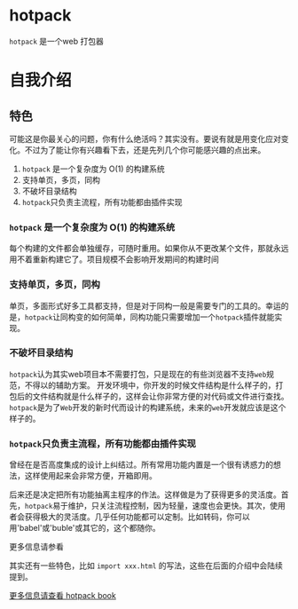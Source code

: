# hotpack
`hotpack` 是一个web 打包器
# 自我介绍

## 特色

可能这是你最关心的问题，你有什么绝活吗？其实没有。要说有就是用变化应对变化。不过为了能让你有兴趣看下去，还是先列几个你可能感兴趣的点出来。

1. `hotpack` 是一个复杂度为 O(1) 的构建系统
2. 支持单页，多页，同构
3. 不破坏目录结构
4. `hotpack`只负责主流程，所有功能都由插件实现

### `hotpack` 是一个复杂度为 O(1) 的构建系统
每个构建的文件都会单独缓存，可随时重用。如果你从不更改某个文件，那就永远用不着重新构建它了。项目规模不会影响开发期间的构建时间

### 支持单页，多页，同构
单页，多面形式好多工具都支持，但是对于同构一般是需要专门的工具的。幸运的是，`hotpack`让同构变的如何简单，同构功能只需要增加一个`hotpack`插件就能实现。

### 不破坏目录结构
`hotpack`认为其实web项目本不需要打包，只是现在的有些浏览器不支持`web`规范，不得以的辅助方案。
开发环境中，你开发的时候文件结构是什么样子的，打包后的文件结构就是什么样子的，这样会让你非常方便的对代码或文件进行查找。`hotpack`是为了`Web`开发的新时代而设计的构建系统，未来的`web`开发就应该是这个样子的。

### `hotpack`只负责主流程，所有功能都由插件实现
曾经在是否高度集成的设计上纠结过。所有常用功能内置是一个很有诱惑力的想法，这样使用起来会非常方便，开箱即用。

后来还是决定把所有功能抽离主程序的作法。这样做是为了获得更多的灵活度。首先，`hotpack`易于维护，只关注流程控制，因为轻量，速度也会更快。其次，使用者会获得极大的灵活度。几乎任何功能都可以定制。比如转码，你可以用'babel'或'buble'或其它的，这个都随你。

更多信息请参看 

其实还有一些特色，比如 `import xxx.html` 的写法，这些在后面的介绍中会陆续提到。

[更多信息请查看 hotpack book](https://duhongwei.gitbooks.io/hotpack/)
